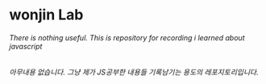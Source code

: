 # wonjin Lab

###### There is nothing useful. This is repository for recording i learned about javascript
###### 아무내용 없습니다. 그냥 제가 JS공부한 내용들 기록남기는 용도의 레포지토리입니다.

